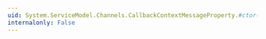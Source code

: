 ```yaml
---
uid: System.ServiceModel.Channels.CallbackContextMessageProperty.#ctor(System.Uri,System.Collections.Generic.IDictionary{System.String,System.String})
internalonly: False
---
```

